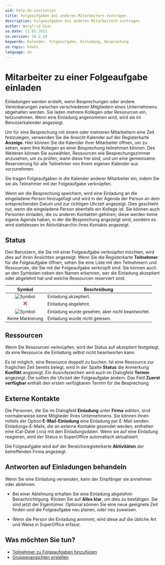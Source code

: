 ```yaml
---
uid: help-de-invitation
title: Folgeaufgaben bei anderen Mitarbeitern eintragen
description: Folgeaufgaben bei anderen Mitarbeitern eintragen
author: Bergfrid Dias
so.date: 11.03.2023
so.version: 10.2.10
keywords: Kalender, Folgeaufgabe, Einladung, Besprechung
so.topic: howto
language: de
---
```


# Mitarbeiter zu einer Folgeaufgabe einladen

Einladungen werden erstellt, wenn Besprechungen oder andere Vereinbarungen zwischen verschiedenen Mitgliedern eines Unternehmens abgehalten werden. Sie laden mehrere Kollegen oder Ressourcen ein, teilzunehmen. Wenn eine Einladung angenommen wird, wird sie im Benutzerkalender angezeigt.

Um für eine Besprechung mit einem oder mehreren Mitarbeitern eine Zeit festzulegen, verwenden Sie die Ansicht Kalender auf der Registerkarte **Anzeige**. Hier können Sie die Kalender Ihrer Mitarbeiter öffnen, um zu sehen, wann Ihre Kollegen an einer Besprechung teilnehmen können. Des Weiteren können Sie auswählen, Ressourcen wie Besprechungszimmer anzusehen, um zu prüfen, wann diese frei sind, und um eine gemeinsame Reservierung für alle Teilnehmer von Ihrem eigenen Kalender aus vorzunehmen.

Sie tragen Folgeaufgaben in die Kalender anderer Mitarbeiter ein, indem Sie sie als Teilnehmer mit der Folgeaufgabe verknüpfen.

Wenn wir die Besprechung speichern, wird eine Einladung an die eingeladene Person hinzugefügt und wird in der Agenda der Person an dem entsprechenden Datum und zur richtigen Uhrzeit angezeigt. Dies geschieht nur, wenn die eingeladene Person ebenfalls ein Kollege ist. Sie können auch Personen einladen, die zu anderen Kontakten gehören; diese werden keine eigene Agenda haben, in der die Besprechung angezeigt wird, sondern es wird stattdessen im Aktivitätsarchiv ihres Kontakts angezeigt.

## <a id="status" />Status

Den Benutzern, die Sie mit einer Folgeaufgabe verknüpfen möchten, wird dies auf ihren Ansichten angezeigt. Wenn Sie die Registerkarte **Teilnehmer** für die Folgeaufgabe öffnen, sehen Sie eine Liste mit den Teilnehmern und Ressourcen, die Sie mit der Folgeaufgabe verknüpft sind. Sie können auch an den Symbolen neben den Namen erkennen, wer die Einladung akzeptiert oder abgelehnt hat und welche Ressourcen reserviert sind:

| Symbol | Beschreibung |
|:-:|---|
| ![Symbol][img1] | Einladung akzeptiert. |
| ![Symbol][img2] | Einladung abgelehnt. |
| ![Symbol][img3] | Einladung wurde gesehen, aber nicht beantwortet. |
| Keine Markierung | Einladung wurde nicht gelesen. |

## Ressourcen

Wenn Sie Ressourcen verknüpfen, wird der Status auf *akzeptiert* festgelegt, da eine Ressource die Einladung selbst nicht beantworten kann.

Es ist möglich, eine Ressource doppelt zu buchen. Ist eine Ressource zur fraglichen Zeit bereits belegt, wird in der Spalte **Status** die Anmerkung **Konflikt** angezeigt. Ein Ausrufezeichen wird auch im Dialogfeld **Termin** angezeigt. Die sollten die Uhrzeit der Folgeaufgabe ändern. Das Feld **Zuerst verfügbar** enthält den ersten verfügbaren Termin für die Besprechung.

## Externe Kontakte

Die Personen, die Sie im Dialogfeld **Einladung** unter **Firma** wählen, sind normalerweise keine Mitglieder Ihres Unternehmens. Sie können ihnen mittels der Option **E-Mail-Einladung** eine Einladung per E-Mail senden. Einladungs-E-Mails, die an externe Kontakte gesendet werden, enthalten eine iCal-Datei (.ics) mit den Einladungsdaten. Wenn sie auf eine Einladung reagieren, wird der Status in SuperOffice automatisch aktualisiert.

Die Folgeaufgabe wird auf der Bereichsregisterkarte **Aktivitäten** der betreffenden Firma angezeigt.

## Antworten auf Einladungen behandeln

Wenn Sie eine Einladung versenden, kann der Empfänger sie annehmen oder ablehnen.

* Bei einer Ablehnung erhalten Sie eine Einladung abgelehnt-Benachrichtigung. Klicken Sie auf **Alles klar**, um dies zu bestätigen. Sie sind jetzt der Eigentümer. Optional können Sie eine neue geeignete Zeit finden und die Folgeaufgabe neu planen, oder neu zuweisen.

* Wenn die Person die Einladung annimmt, wird diese auf die übliche Art und Weise in SuperOffice erfasst.

## Was möchten Sie tun?

* [Teilnehmer zu Folgeaufgaben hinzufügen][2]
* [Gruppenansichten erstellen][1]

<!-- Referenced links -->
[1]: ../group-view.md
[2]: add-participant.md

<!-- Referenced images -->
[img1]: ../../../../../common/icons/check-black.png
[img2]: ../../../../../common/icons/reject-appointment-icon.png
[img3]: ../../../../../common/icons/assignment-seen.png
